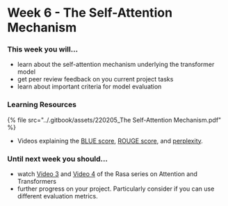 # Week 6 - The Self-Attention Mechanism

### This week you will...

* learn about the self-attention mechanism underlying the transformer model
* get peer review feedback on you current project tasks
* learn about important criteria for model evaluation

### Learning Resources

{% file src="../.gitbook/assets/220205_The Self-Attention Mechanism.pdf" %}

* Videos explaining the [BLUE score](https://www.youtube.com/watch?v=M05L1DhFqcw), [ROUGE score](https://www.youtube.com/watch?v=TMshhnrEXlg), and [perplexity](https://www.youtube.com/watch?v=NURcDHhYe98).

### Until next week you should...

* watch [Video 3](https://www.youtube.com/watch?v=23XUv0T9L5c) and [Video 4](https://www.youtube.com/watch?v=EXNBy8G43MM) of the Rasa series on Attention and Transformers
* further progress on your project. Particularly consider if you can use different evaluation metrics.
